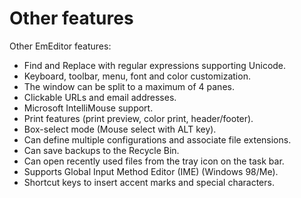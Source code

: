 # Other features

Other EmEditor features:

- Find and Replace with regular expressions supporting Unicode.
- Keyboard, toolbar, menu, font and color customization.
- The window can be split to a maximum of 4 panes.
- Clickable URLs and email addresses.
- Microsoft IntelliMouse support.
- Print features (print preview, color print, header/footer).
- Box-select mode (Mouse select with ALT key).
- Can define multiple configurations and associate file extensions.
- Can save backups to the Recycle Bin.
- Can open recently used files from the tray icon on the task bar.
- Supports Global Input Method Editor (IME) (Windows 98/Me).
- Shortcut keys to insert accent marks and special characters.
